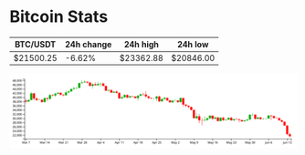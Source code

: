 # Bitcoin Stats

BTC/USDT|24h change|24h high|24h low|
|---|---|---|---|
|$21500.25|-6.62%|$23362.88|$20846.00|

<img src="./chart.svg">
